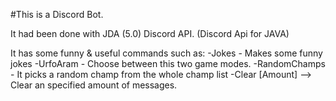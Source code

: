 #This is a Discord Bot.

It had been done with JDA (5.0) Discord API. (Discord Api for JAVA)

It has some funny & useful commands such as:
  -Jokes - Makes some funny jokes
  -UrfoAram - Choose between this two game modes. 
  -RandomChamps - It picks a random champ from the whole champ list
  -Clear [Amount] --> Clear an specified amount of messages.
  

